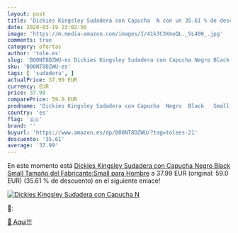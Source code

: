 ```yaml
---
layout: post
title: 'Dickies Kingsley Sudadera con Capucha  N con un 35.61 % de descuento'
date: 2020-03-19 23:02:56
image: 'https://m.media-amazon.com/images/I/41k3C3XmoQL._SL400_.jpg'
comments: true
category: ofertas
author: 'tole.es'
slug: 'B00NT8DZWU-es Dickies Kingsley Sudadera con Capucha Negro Black Small...'
sku: 'B00NT8DZWU-es'
tags: [ 'sudadera', ]
actualPrice: 37.99 EUR
currency: EUR
price: 37.99
comparePrice: 59.0 EUR
prodname: 'Dickies Kingsley Sudadera con Capucha  Negro  Black   Small  Tamaño del Fabricante:Small  para Hombre'
country: 'es'
flag: '🇪🇸'
brand: ''
buyurl: 'https://www.amazon.es/dp/B00NT8DZWU/?tag=tolees-21'
descuento: '35.61'
average: '37.99'
---
```


En este momento está [Dickies Kingsley Sudadera con Capucha  Negro  Black   Small  Tamaño del Fabricante:Small  para Hombre](https://www.amazon.es/dp/B00NT8DZWU/?tag=tolees-21) a 37.99 EUR (original: 59.0 EUR) (35.61 %  de descuento) en el siguiente enlace!

[![Dickies Kingsley Sudadera con Capucha  N](https://m.media-amazon.com/images/I/41k3C3XmoQL._SL400_.jpg)](https://www.amazon.es/dp/B00NT8DZWU/?tag=tolees-21)

🔎:


[🛒 Aquí!!!](https://www.amazon.es/dp/B00NT8DZWU/?tag=tolees-21)
